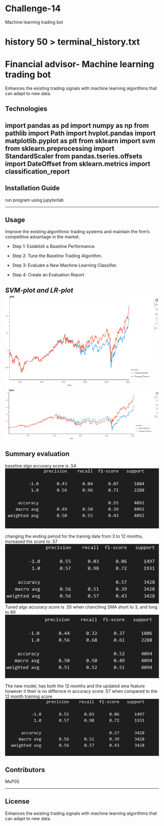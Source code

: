 # Challenge-14
Machine learning trading bot
# history 50 > terminal_history.txt

# Financial advisor- Machine learning trading bot
Enhances the existing trading signals with machine learning algorithms that can adapt to new data.
## Technologies

import pandas as pd
import numpy as np
from pathlib import Path
import hvplot.pandas
import matplotlib.pyplot as plt
from sklearn import svm
from sklearn.preprocessing import StandardScaler
from pandas.tseries.offsets import DateOffset
from sklearn.metrics import classification_report
---

## Installation Guide
run program using jupyterlab

---

## Usage
Improve the existing algorithmic trading systems and maintain the firm’s competitive advantage in the market.




* Step 1: Establish a Baseline Performance.

* Step 2: Tune the Baseline Trading Algorithm.

* Step 3: Evaluate a New Machine Learning Classifier.

* Step 4: Create an Evaluation Report

*SVM-plot and  LR-plot*
![SVM](https://github.com/MxP05/Challenge-14/blob/main/Resources/svm.png?raw=true)
![LR](https://github.com/MxP05/Challenge-14/blob/main/Resources/lrplot.png?raw=true)
---
## Summary evaluation
baseline algo accuracy score is .54
![Base](https://github.com/MxP05/Challenge-14/blob/main/Resources/base.png?raw=true)

changing the ending period for the traning data from 3 to 12 months, increased the score to .57
![12Months](https://github.com/MxP05/Challenge-14/blob/main/Resources/12month.png?raw=true)
Tuned algo accuracy score is .55 when chanching SMA short to 3, and long to 90
![SMA](https://github.com/MxP05/Challenge-14/blob/main/Resources/sma.png?raw=true)

The new model, has both the 12 months and the updated sma feature however it their is no differnce in accuracy score .57 when compared to the 12 month training score
![New model](https://github.com/MxP05/Challenge-14/blob/main/Resources/new.png?raw=true)

## Contributors

MxP05

---

## License
Enhances the existing trading signals with machine learning algorithms that can adapt to new data.